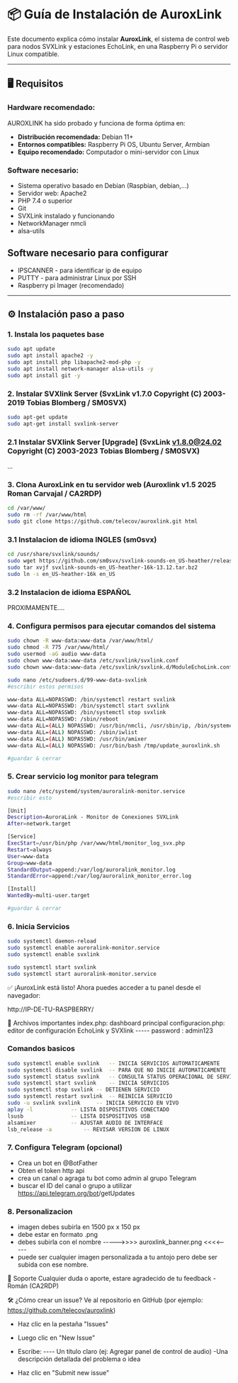 # 📦 Guía de Instalación de AuroxLink

Este documento explica cómo instalar **AuroxLink**, el sistema de control web para nodos SVXLink y estaciones EchoLink, en una Raspberry Pi o servidor Linux compatible.

---

## 🖥️ Requisitos

### Hardware recomendado:
AUROXLINK ha sido probado y funciona de forma óptima en:

- **Distribución recomendada:** Debian 11+
- **Entornos compatibles:** Raspberry Pi OS, Ubuntu Server, Armbian
- **Equipo recomendado:** Computador o mini-servidor con Linux

### Software necesario:
- Sistema operativo basado en Debian (Raspbian, debian,...)
- Servidor web: Apache2
- PHP 7.4 o superior
- Git
- SVXLink instalado y funcionando
- NetworkManager nmcli
- alsa-utils 

## Software necesario para configurar 
- IPSCANNER - para identificar ip de equipo
- PUTTY - para administrar Linux por SSH
- Raspberry pi Imager (recomendado)
---

## ⚙️ Instalación paso a paso

### 1. Instala los paquetes base
```bash
sudo apt update
sudo apt install apache2 -y
sudo apt install php libapache2-mod-php -y
sudo apt install network-manager alsa-utils -y
sudo apt install git -y
```
### 2. Instalar SVXlink Server  (SvxLink v1.7.0 Copyright (C) 2003-2019 Tobias Blomberg / SM0SVX)
```bash
sudo apt-get update
sudo apt-get install svxlink-server
```
### 2.1 Instalar SVXlink Server [Upgrade] (SvxLink v1.8.0@24.02 Copyright (C) 2003-2023 Tobias Blomberg / SM0SVX)

...

### 3. Clona AuroxLink en tu servidor web (Auroxlink v1.5 2025 Roman Carvajal / CA2RDP)
```bash
cd /var/www/
sudo rm -rf /var/www/html
sudo git clone https://github.com/telecov/auroxlink.git html
```

### 3.1 Instalacion de idioma INGLES (sm0svx)
```bash
cd /usr/share/svxlink/sounds/
sudo wget https://github.com/sm0svx/svxlink-sounds-en_US-heather/releases/download/14.08/svxlink-sounds-en_US-heather-16k-13.12.tar.bz2
sudo tar xvjf svxlink-sounds-en_US-heather-16k-13.12.tar.bz2
sudo ln -s en_US-heather-16k en_US
```

### 3.2 Instalacion de idioma ESPAÑOL

PROXIMAMENTE....

### 4. Configura permisos para ejecutar comandos del sistema 
```bash
sudo chown -R www-data:www-data /var/www/html/
sudo chmod -R 775 /var/www/html/
sudo usermod -aG audio www-data
sudo chown www-data:www-data /etc/svxlink/svxlink.conf
sudo chown www-data:www-data /etc/svxlink/svxlink.d/ModuleEchoLink.conf

sudo nano /etc/sudoers.d/99-www-data-svxlink
#escribir estos permisos 

www-data ALL=NOPASSWD: /bin/systemctl restart svxlink
www-data ALL=NOPASSWD: /bin/systemctl start svxlink
www-data ALL=NOPASSWD: /bin/systemctl stop svxlink
www-data ALL=NOPASSWD: /sbin/reboot
www-data ALL=(ALL) NOPASSWD: /usr/bin/nmcli, /usr/sbin/ip, /bin/systemctl
www-data ALL=(ALL) NOPASSWD: /sbin/iwlist
www-data ALL=(ALL) NOPASSWD: /usr/bin/amixer
www-data ALL=(ALL) NOPASSWD: /usr/bin/bash /tmp/update_auroxlink.sh

#guardar & cerrar
```
### 5. Crear servicio log monitor para telegram
```bash
sudo nano /etc/systemd/system/auroralink-monitor.service
#escribir esto

[Unit]
Description=AuroraLink - Monitor de Conexiones SVXLink
After=network.target

[Service]
ExecStart=/usr/bin/php /var/www/html/monitor_log_svx.php
Restart=always
User=www-data
Group=www-data
StandardOutput=append:/var/log/auroralink_monitor.log
StandardError=append:/var/log/auroralink_monitor_error.log

[Install]
WantedBy=multi-user.target

#guardar & cerrar
```


### 6. Inicia Servicios
```bash
sudo systemctl daemon-reload
sudo systemctl enable auroralink-monitor.service
sudo systemctl enable svxlink

sudo systemctl start svxlink
sudo systemctl start auroralink-monitor.service
```

✅ ¡AuroxLink está listo!
Ahora puedes acceder a tu panel desde el navegador:

http://IP-DE-TU-RASPBERRY/

🔧 Archivos importantes
index.php: dashboard principal
configuracion.php: editor de configuración EchoLink y SVXlink
----- password : admin123


### Comandos basicos 
```bash
sudo systemctl enable svxlink	-- INICIA SERVICIOS AUTOMATICAMENTE
sudo systemctl disable svxlink	-- PARA QUE NO INICIE AUTOMATICAMENTE
sudo systemctl status svxlink	-- CONSULTA STATUS OPERACIONAL DE SERVICIO
sudo systemctl start svxlink 	-- INICIA SERVICIOS
sudo systemctl stop svxlink	-- DETIENEN SERVICIO
sudo systemctl restart svxlink	-- REINICIA SERVICIO
sudo -u svxlink svxlink		-- INICIA SERVICIO EN VIVO
aplay -l 			-- LISTA DISPOSITIVOS CONECTADO
lsusb 				-- LISTA DISPOSITIVOS USB 
alsamixer			-- AJUSTAR AUDIO DE INTERFACE
lsb_release -a			-- REVISAR VERSION DE LINUX
```
### 7. Configura Telegram (opcional)

- Crea un bot en @BotFather
- Obten el token http api
- crea un canal o agraga tu bot como admin al grupo Telegram
- buscar el ID del canal o grupo a utilizar
	https://api.telegram.org/bot<token-de-telegram->/getUpdates
### 8. Personalizacion

- imagen debes subirla en 1500 px x 150 px
- debe estar en formato .png
- debes subirla con el nombre ----->>>>  auroxlink_banner.png  <<<<-----
- puede ser cualquier imagen personalizada a tu antojo pero debe ser subida con ese nombre.

🧯 Soporte
Cualquier duda o aporte, estare agradecido de tu feedback - Román (CA2RDP)

🛠️ ¿Cómo crear un issue?
Ve al repositorio en GitHub (por ejemplo: https://github.com/telecov/auroxlink)
- Haz clic en la pestaña "Issues"
- Luego clic en "New Issue"
- Escribe:
---- Un título claro (ej: Agregar panel de control de audio)
-Una descripción detallada del problema o idea

- Haz clic en "Submit new issue"

